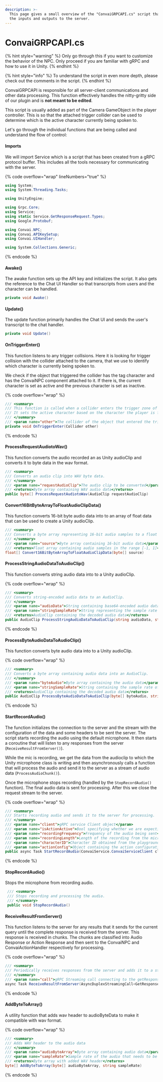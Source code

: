 ```yaml
---
description: >-
  This page gives a small overview of the "ConvaiGRPCAPI.cs" script that handles
  the inputs and outputs to the server.
---
```


# ConvaiGRPCAPI.cs

{% hint style="warning" %}
Only go through this if you want to customize the behavior of the NPC. Only proceed if you are familiar with gRPC and how to use it in Unity.
{% endhint %}

{% hint style="info" %}
To understand the script in even more depth, please check out the comments in the script.
{% endhint %}

ConvaiGRPCAPI is responsible for all server-client communications and other data processing. This function effectively handles the nitty-gritty side of our plugin and is **not meant to be edited**.&#x20;

This script is usually added as part of the Camera GameObject in the player controller. This is so that the attached trigger collider can be used to determine which is the active character currently being spoken to.

Let's go through the individual functions that are being called and understand the flow of control:

#### Imports

We will import Service which is a script that has been created from a gRPC protocol buffer. This includes all the tools necessary for communicating with the server.&#x20;

{% code overflow="wrap" lineNumbers="true" %}
```csharp
using System;
using System.Threading.Tasks;

using UnityEngine;

using Grpc.Core;
using Service;
using static Service.GetResponseRequest.Types;
using Google.Protobuf;

using Convai.NPC;
using Convai.APIKeySetup;
using Convai.UIHandler;

using System.Collections.Generic;
```
{% endcode %}

#### Awake()

The awake function sets up the API key and initializes the script. It also gets the reference to the Chat UI Handler so that transcripts from users and the character can be handled.

```csharp
private void Awake()
```

#### Update()

The update function primarily handles the Chat UI and sends the user's transcript to the chat handler.

```csharp
private void Update()
```

#### OnTriggerEnter()

This function listens to any trigger collisions. Here it is looking for trigger collision with the collider attached to the camera, that we use to identify which character is currently being spoken to.

We check if the object that triggered the collider has the tag character and has the ConvaiNPC component attached to it. If there is, the current character is set as active and the previous character is set as inactive.

{% code overflow="wrap" %}
```csharp
/// <summary>
/// This function is called when a collider enters the trigger zone of the GameObject.
/// It sets the active character based on the character the player is facing.
/// </summary>
/// <param name="other">The collider of the object that entered the trigger zone</param>
private void OnTriggerEnter(Collider other)
```
{% endcode %}

#### ProcessRequestAudiotoWav()

This function converts the audio recorded an as Unity audioClip and converts it to byte data in the wav format.

```csharp
/// <summary>
/// Converts an audio clip into WAV byte data.
/// </summary>
/// <param name="requestAudioClip">The audio clip to be converted</param>
/// <returns>Byte array containing WAV audio data</returns>
public byte[] ProcessRequestAudiotoWav(AudioClip requestAudioClip)
```

#### Convert16BitByteArrayToFloatAudioClipData()

This function converts 16-bit byte audio data into to an array of float data that can be used to create a Unity audioClip.

```csharp
/// <summary>
/// Converts a byte array representing 16-bit audio samples to a float array.
/// </summary>
/// <param name="source">Byte array containing 16-bit audio data</param>
/// <returns>Float array containing audio samples in the range [-1, 1]</returns>
float[] Convert16BitByteArrayToFloatAudioClipData(byte[] source)
```

#### ProcessStringAudioDataToAudioClip()

This function converts string audio data into to a Unity audioClip.

{% code overflow="wrap" %}
```csharp
/// <summary>
/// Converts string-encoded audio data to an AudioClip.
/// </summary>
/// <param name="audioData">String containing base64-encoded audio data</param>
/// <param name="stringSampleRate">String representing the sample rate of the audio</param>
/// <returns>AudioClip containing the decoded audio data</returns>
public AudioClip ProcessStringAudioDataToAudioClip(string audioData, string stringSampleRate)
```
{% endcode %}

#### ProcessByteAudioDataToAudioClip()

This function converts byte audio data into to a Unity audioClip.

{% code overflow="wrap" %}
```csharp
/// <summary>
/// Converts a byte array containing audio data into an AudioClip.
/// </summary>
/// <param name="byteAudio">Byte array containing the audio data</param>
/// <param name="stringSampleRate">String containing the sample rate of the audio</param>
/// <returns>AudioClip containing the decoded audio data</returns>
public AudioClip ProcessByteAudioDataToAudioClip(byte[] byteAudio, string stringSampleRate)
```
{% endcode %}

#### StartRecordAudio()

The function initializes the connection to the server and the stream with the configuration of the data and some headers to be sent the server. The script starts recording the audio using the default microphone. It then starts a coroutine that will listen to any responses from the server (`ReceiveResultFromServer()`). &#x20;

While the mic is recording, we get the data from the audioclip to which the Unity microphone class is writing and then asynchronously calls a function that will process the audio and send it to the server as a stream of audio data (`ProcessAudioChunk()`).&#x20;

Once the microphone stops recording (handled by the `StopRecordAudio()` function). The final audio data is sent for processing. After this we close the request stream to the server.&#x20;

{% code overflow="wrap" %}
```csharp
/// <summary>
/// Starts recording audio and sends it to the server for processing.
/// </summary>
/// <param name="client">gRPC service Client object</param>
/// <param name="isActionActive">Bool specifying whether we are expecting action responses</param>
/// <param name="recordingFrequency">Frequency of the audio being sent</param>
/// <param name="recordingLength">Length of the recording from the microphone</param>
/// <param name="characterID">Character ID obtained from the playground</param>
/// <param name="actionConfig">Object containing the action configuration</param>
public async Task StartRecordAudio(ConvaiService.ConvaiServiceClient client, bool isActionActive, int recordingFrequency, int recordingLength, string characterID, ActionConfig actionConfig)
```
{% endcode %}

#### StopRecordAudio()

Stops the microphone from recording audio.

```csharp
 /// <summary>
 /// Stops recording and processing the audio.
 /// </summary>
 public void StopRecordAudio()
```

#### ReceiveResultFromServer()

This function listens to the server for any results that it sends for the current query until the complete response is received from the server. This response is received in chunks. The chunks are classified into Audio Response or Action Response and then sent to the ConvaiNPC and ConvaiActionHandler respectively for processing.&#x20;

{% code overflow="wrap" %}
```csharp
/// <summary>
/// Periodically receives responses from the server and adds it to a static list in streaming NPC
/// </summary>
/// <param name="call">gRPC Streaming call connecting to the getResponse function</param>
async Task ReceiveResultFromServer(AsyncDuplexStreamingCall<GetResponseRequest, GetResponseResponse> call)
```
{% endcode %}

#### AddByteToArray()

A utility function that adds wav header to audioByteData to make it compatible with wav format.

{% code overflow="wrap" %}
```csharp
/// <summary>
/// Adds WAV header to the audio data
/// </summary>
/// <param name="audioByteArray">Byte array containing audio data</param>
/// <param name="sampleRate">Sample rate of the audio that needs to be processed</param>
/// <returns>Byte array with added WAV header</returns>
byte[] AddByteToArray(byte[] audioByteArray, string sampleRate)
```
{% endcode %}
